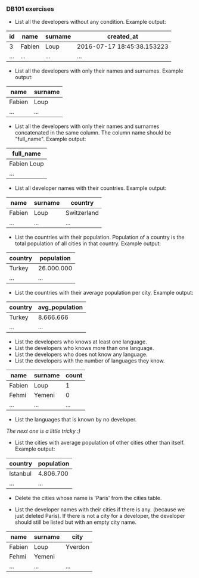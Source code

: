 ### DB101 exercises
- List all the developers without any condition. Example output:

id | name | surname | created_at
------------ | ------------- | ------------ | -------------
3 | Fabien | Loup | 2016-07-17 18:45:38.153223
... | ... | ... | ...


- List all the developers with only their names and surnames. Example output:

name | surname
------------ | -------------
Fabien | Loup
... | ...


- List all the developers with only their names and surnames concatenated in the same column. The column name should be "full_name". Example output:

full_name |
------------ |
Fabien Loup |
... |

- List all developer names with their countries. Example output:

name | surname | country
------------ | ------------- | -------------
Fabien | Loup | Switzerland
... | ... | ...

- List the countries with their population. Population of a country is the total population of all cities in that country. Example output:

country | population
------------ | -------------
Turkey | 26.000.000
... | ...

- List the countries with their average population per city. Example output:

country | avg_population
------------ | -------------
Turkey | 8.666.666
... | ...


- List the developers who knows at least one language.
- List the developers who knows more than one language.
- List the developers who does not know any language.
- List the developers with the number of languages they know.

name | surname | count
------------ | ------------- | -------------
Fabien | Loup | 1
Fehmi | Yemeni | 0
... | ... | ...

- List the languages that is known by no developer.



*The next one is a little tricky :)*
- List the cities with average population of other cities other than itself. Example output:

country | population
------------ | -------------
Istanbul | 4.806.700
... | ...

- Delete the cities whose name is 'Paris' from the cities table.

- List the developer names with their cities if there is any. (because we just deleted Paris). If there is not a city for a developer, the developer should still be listed but with an empty city name.


name | surname | city
------------ | ------------- | -------------
Fabien | Loup | Yverdon
Fehmi | Yemeni |
... | ... | ...

